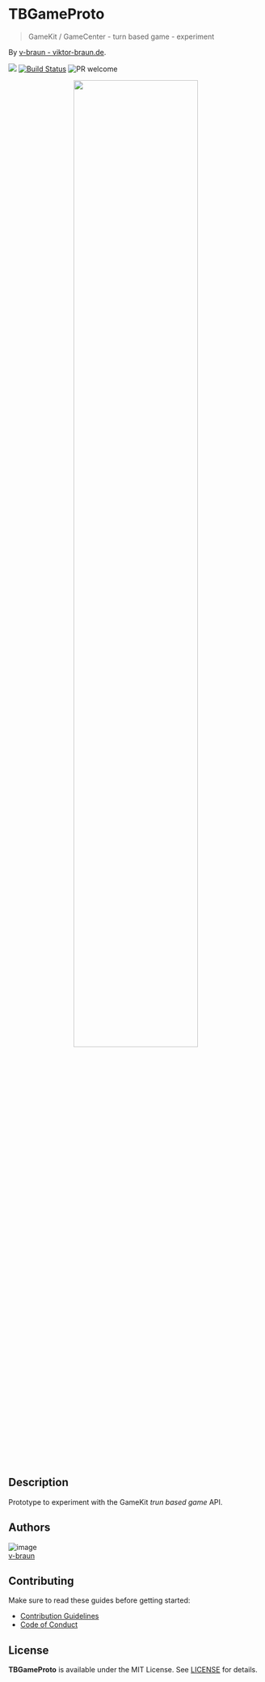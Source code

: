 # TBGameProto
> GameKit / GameCenter - turn based game - experiment

By [v-braun - viktor-braun.de](https://viktor-braun.de).

[![](https://img.shields.io/github/license/v-braun/TBGameProto.svg?style=flat-square)](https://github.com/v-braun/TBGameProto/blob/master/LICENSE)
[![Build Status](https://img.shields.io/travis/v-braun/TBGameProto.svg?style=flat-square)](https://travis-ci.org/v-braun/TBGameProto)
![PR welcome](https://img.shields.io/badge/PR-welcome-green.svg?style=flat-square)

<p align="center">
<img width="70%" src="https://via.placeholder.com/800x480.png?text=this%20is%20a%20placeholder%20for%20the%20project%20banner" />
</p>


## Description
Prototype to experiment with the GameKit _trun based game_ API.


## Authors

![image](https://avatars3.githubusercontent.com/u/4738210?v=3&amp;s=50)  
[v-braun](https://github.com/v-braun/)



## Contributing

Make sure to read these guides before getting started:
- [Contribution Guidelines](https://github.com/v-braun/TBGameProto/blob/master/CONTRIBUTING.md)
- [Code of Conduct](https://github.com/v-braun/TBGameProto/blob/master/CODE_OF_CONDUCT.md)

## License
**TBGameProto** is available under the MIT License. See [LICENSE](https://github.com/v-braun/TBGameProto/blob/master/LICENSE) for details.
